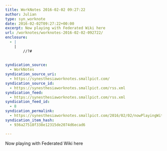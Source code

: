 ```yaml
---
title: WorkNotes 2016-02-02 09:27:22
author: Julian
type: syn_worknote
date: 2016-02-02T09:27:22+00:00
excerpt: Now playing with Federated Wiki here
url: /worknotes/worknotes-2016-02-02-092722/
enclosure:
  - |
    |
        //?#
        
        
syndication_source:
  - WorkNotes
syndication_source_uri:
  - https://synesthesiaworknotes.smallpict.com/
syndication_source_id:
  - https://synesthesiaworknotes.smallpict.com/rss.xml
syndication_feed:
  - https://synesthesiaworknotes.smallpict.com/rss.xml
syndication_feed_id:
  - 8
syndication_permalink:
  - https://synesthesiaworknotes.smallpict.com/2016/02/02/nowPlayingWithFederatedWikiHere.html
syndication_item_hash:
  - 936a27518f338e12315de2074d6ecad6

---
```

Now playing with Federated Wiki here